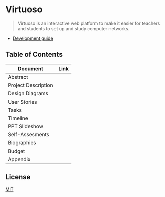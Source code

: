 # Virtuoso

> Virtuoso is an interactive web platform to make it easier for teachers and students to set up and study computer networks.

- [Development guide](services/README.md)

## Table of Contents
 
| Document | Link |
| -------- | ---- |
| Abstract |      |
|Project Description| |
|Design Diagrams||
|User Stories||
|Tasks||
|Timeline||
|PPT Slideshow||
|Self-Assesments||
| Biographies||
| Budget ||
|Appendix||

## License

[MIT](LICENSE)

